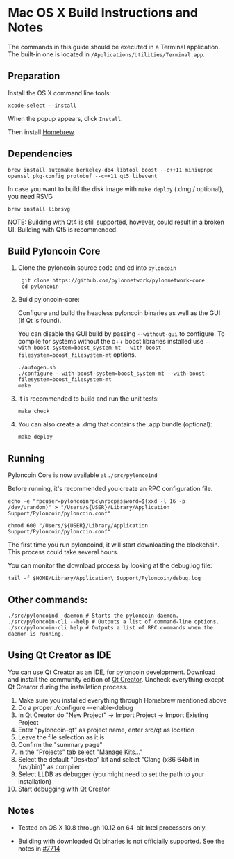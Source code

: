 Mac OS X Build Instructions and Notes
====================================
The commands in this guide should be executed in a Terminal application.
The built-in one is located in `/Applications/Utilities/Terminal.app`.

Preparation
-----------
Install the OS X command line tools:

`xcode-select --install`

When the popup appears, click `Install`.

Then install [Homebrew](http://brew.sh).

Dependencies
----------------------

    brew install automake berkeley-db4 libtool boost --c++11 miniupnpc openssl pkg-config protobuf --c++11 qt5 libevent

In case you want to build the disk image with `make deploy` (.dmg / optional), you need RSVG

    brew install librsvg

NOTE: Building with Qt4 is still supported, however, could result in a broken UI. Building with Qt5 is recommended.


Build Pyloncoin Core
------------------------

1. Clone the pyloncoin source code and cd into `pyloncoin`

        git clone https://github.com/pylonnetwork/pylonnetwork-core
        cd pyloncoin

2.  Build pyloncoin-core:

    Configure and build the headless pyloncoin binaries as well as the GUI (if Qt is found).

    You can disable the GUI build by passing `--without-gui` to configure.
    To compile for systems without the c++ boost libraries installed use `--with-boost-system=boost_system-mt --with-boost-filesystem=boost_filesystem-mt` options.

        ./autogen.sh
        ./configure --with-boost-system=boost_system-mt --with-boost-filesystem=boost_filesystem-mt
        make

3.  It is recommended to build and run the unit tests:

        make check

4.  You can also create a .dmg that contains the .app bundle (optional):

        make deploy

Running
-------

Pyloncoin Core is now available at `./src/pyloncoind`

Before running, it's recommended you create an RPC configuration file.

    echo -e "rpcuser=pyloncoinrpc\nrpcpassword=$(xxd -l 16 -p /dev/urandom)" > "/Users/${USER}/Library/Application Support/Pyloncoin/pyloncoin.conf"

    chmod 600 "/Users/${USER}/Library/Application Support/Pyloncoin/pyloncoin.conf"

The first time you run pyloncoind, it will start downloading the blockchain. This process could take several hours.

You can monitor the download process by looking at the debug.log file:

    tail -f $HOME/Library/Application\ Support/Pyloncoin/debug.log

Other commands:
-------

    ./src/pyloncoind -daemon # Starts the pyloncoin daemon.
    ./src/pyloncoin-cli --help # Outputs a list of command-line options.
    ./src/pyloncoin-cli help # Outputs a list of RPC commands when the daemon is running.

Using Qt Creator as IDE
------------------------
You can use Qt Creator as an IDE, for pyloncoin development.
Download and install the community edition of [Qt Creator](https://www.qt.io/download/).
Uncheck everything except Qt Creator during the installation process.

1. Make sure you installed everything through Homebrew mentioned above
2. Do a proper ./configure --enable-debug
3. In Qt Creator do "New Project" -> Import Project -> Import Existing Project
4. Enter "pyloncoin-qt" as project name, enter src/qt as location
5. Leave the file selection as it is
6. Confirm the "summary page"
7. In the "Projects" tab select "Manage Kits..."
8. Select the default "Desktop" kit and select "Clang (x86 64bit in /usr/bin)" as compiler
9. Select LLDB as debugger (you might need to set the path to your installation)
10. Start debugging with Qt Creator

Notes
-----

* Tested on OS X 10.8 through 10.12 on 64-bit Intel processors only.

* Building with downloaded Qt binaries is not officially supported. See the notes in [#7714](https://github.com/bitcoin/bitcoin/issues/7714)
